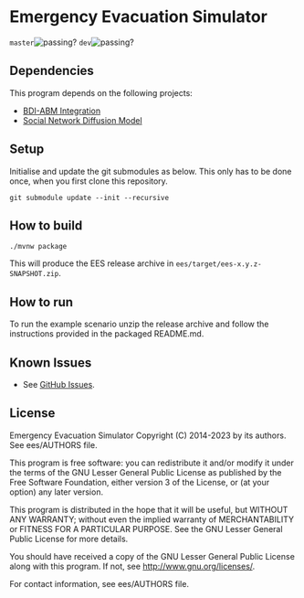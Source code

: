 # Emergency Evacuation Simulator
 
`master`![passing?](https://github.com/agentsoz/ees/actions/workflows/ci.yml/badge.svg?branch=master) `dev`![passing?](https://github.com/agentsoz/ees/actions/workflows/ci.yml/badge.svg?branch=dev)

## Dependencies

This program depends on the following projects:
* [BDI-ABM Integration](https://github.com/agentsoz/bdi-abm-integration)
* [Social Network Diffusion Model](https://github.com/agentsoz/diffusion-model)

## Setup

Initialise and update the git submodules as below. This only has to be done once, when you first clone this repository.

```
git submodule update --init --recursive
```

## How to build

```
./mvnw package
```

This will produce the EES release archive in `ees/target/ees-x.y.z-SNAPSHOT.zip`.

## How to run

To run the example scenario unzip the release archive and follow the instructions provided in the packaged README.md.

## Known Issues

* See [GitHub Issues](https://github.com/agentsoz/ees/issues).

## License

Emergency Evacuation Simulator
Copyright (C) 2014-2023 by its authors. See ees/AUTHORS file.

This program is free software: you can redistribute it and/or modify
it under the terms of the GNU Lesser General Public License as published by
the Free Software Foundation, either version 3 of the License, or
(at your option) any later version.

This program is distributed in the hope that it will be useful,
but WITHOUT ANY WARRANTY; without even the implied warranty of
MERCHANTABILITY or FITNESS FOR A PARTICULAR PURPOSE.  See the
GNU Lesser General Public License for more details.

You should have received a copy of the GNU Lesser General Public License
along with this program.  If not, see <http://www.gnu.org/licenses/>.

For contact information, see ees/AUTHORS file.
